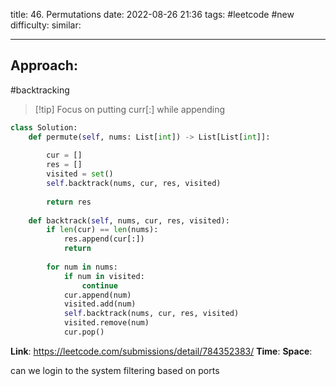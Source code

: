 title: 46. Permutations
date: 2022-08-26 21:36
tags: #leetcode #new
difficulty:
similar: 

---
## Approach:
#backtracking 

>[!tip] Focus on putting curr[:] while appending

```python
class Solution:
    def permute(self, nums: List[int]) -> List[List[int]]:
    
        cur = []
        res = []
        visited = set()
        self.backtrack(nums, cur, res, visited)
        
        return res
        
    def backtrack(self, nums, cur, res, visited):
        if len(cur) == len(nums):
            res.append(cur[:])
            return
        
        for num in nums:
            if num in visited:
                continue
            cur.append(num)
            visited.add(num)
            self.backtrack(nums, cur, res, visited)
            visited.remove(num)
            cur.pop()
```

**Link**: https://leetcode.com/submissions/detail/784352383/
**Time**: 
**Space**: 




can we login to the system
filtering based on ports